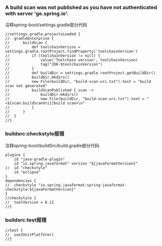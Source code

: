 ### A build scan was not published as you have not authenticated with server 'ge.spring.io'.
注释spring-boot/settings.gradle部分代码
```text
//settings.gradle.projectsLoaded {
//	gradleEnterprise {
//		buildScan {
//			def toolchainVersion = settings.gradle.rootProject.findProperty('toolchainVersion')
//			if (toolchainVersion != null) {
//				value('Toolchain version', toolchainVersion)
//				tag("JDK-$toolchainVersion")
//			}
//			def buildDir = settings.gradle.rootProject.getBuildDir()
//			buildDir.mkdirs()
//			new File(buildDir, "build-scan-uri.txt").text = "build scan not generated"
//			buildScanPublished { scan ->
//				buildDir.mkdirs()
//				new File(buildDir, "build-scan-uri.txt").text = "<${scan.buildScanUri}|build scan>\n"
//			}
//		}
//	}
//}
```
### buildsrc:checkstyle报错
注释spring-boot/buildSrc/build.gradle部分代码
```text
plugins {
	id "java-gradle-plugin"
	id "io.spring.javaformat" version "${javaFormatVersion}"
//	id "checkstyle"
	id "eclipse"
}
dependencies {
//	checkstyle "io.spring.javaformat:spring-javaformat-checkstyle:${javaFormatVersion}"
}
//checkstyle {
//	toolVersion = 8.11
//}
```
### buildsrc:test报错
```text
//test {
//	useJUnitPlatform()
//}
```